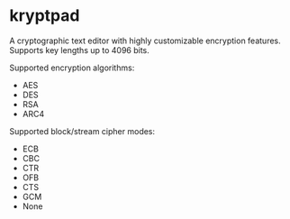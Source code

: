 # kryptpad
A cryptographic text editor with highly customizable encryption features. Supports key lengths up to 4096 bits.



Supported encryption algorithms:
- AES
- DES
- RSA
- ARC4

Supported block/stream cipher modes:
- ECB
- CBC
- CTR
- OFB
- CTS
- GCM
- None


